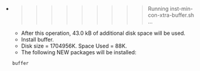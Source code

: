 * >>>>>>>>> Running inst-min-con-xtra-buffer.sh ...
  * After this operation, 43.0 kB of additional disk space will be used.
  * Install buffer.
  * Disk size = 1704956K. Space Used = 88K.
  * The following NEW packages will be installed:
  ```bash
  buffer
  ```
